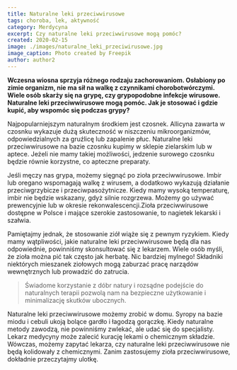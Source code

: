 ```yaml
---
title: Naturalne leki przeciwwirusowe
tags: choroba, lek, aktywność
category: Merdycyna
excerpt: Czy naturalne leki przeciwwirusowe mogą pomóc?
created: 2020-02-15
image: ./images/naturalne_leki_przeciwirusowe.jpg
image_caption: Photo created by Freepik
author: author2
---
```


**Wczesna wiosna sprzyja różnego rodzaju zachorowaniom. Osłabiony po zimie organizm, nie ma sił na walkę z czynnikami chorobotwórczymi. Wiele osób skarży się na grypę, czy grypopodobne infekcje wirusowe. Naturalne leki przeciwwirusowe mogą pomóc. Jak je stosować i gdzie kupić, aby wspomóc się podczas grypy?**

Najpopularniejszym naturalnym środkiem jest czosnek. Allicyna zawarta w czosnku wykazuje dużą skuteczność w niszczeniu mikroorganizmów, odpowiedzialnych za gruźlicę lub zapalenie płuc. Naturalne leki przeciwwirusowe na bazie czosnku kupimy w sklepie zielarskim lub w aptece. Jeżeli nie mamy takiej możliwości, jedzenie surowego czosnku będzie równie korzystne, co apteczne preparaty.

Jeśli męczy nas grypa, możemy sięgnąć po zioła przeciwwirusowe. Imbir lub oregano wspomagają walkę z wirusem, a dodatkowo wykazują działanie przeciwgrzybicze i przeciwpasożytnicze. Kiedy mamy wysoką temperaturę, imbir nie będzie wskazany, gdyż silnie rozgrzewa. Możemy go używać prewencyjnie lub w okresie rekonwalescencji.Zioła przeciwwirusowe dostępne w Polsce i mające szerokie zastosowanie, to nagietek lekarski i szałwia.

Pamiętajmy jednak, że stosowanie ziół wiąże się z pewnym ryzykiem. Kiedy mamy wątpliwości, jakie naturalne leki przeciwwirusowe będą dla nas odpowiednie, powinniśmy skonsultować się z lekarzem. Wiele osób myśli, że zioła można pić tak często jak herbatę. Nic bardziej mylnego! Składniki niektórych mieszanek ziołowych mogą zaburzać pracę narządów wewnętrznych lub prowadzić do zatrucia.

>Świadome korzystanie z dóbr natury i rozsądne podejście do naturalnych terapii pozwolą nam na bezpieczne użytkowanie i minimalizację skutków ubocznych.

Naturalne leki przeciwwirusowe możemy zrobić w domu. Syropy na bazie miodu i cebuli ukoją bolące gardło i łagodzą gorączkę. Kiedy naturalne metody zawodzą, nie powinniśmy zwlekać, ale udać się do specjalisty. Lekarz medycyny może zalecić kurację lekami o chemicznym składzie. Wówczas, możemy zapytać lekarza, czy naturalne leki przeciwwirusowe nie będą kolidowały z chemicznymi. Zanim zastosujemy zioła przeciwwirusowe, dokładnie przeczytajmy ulotkę. 